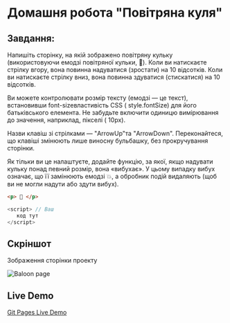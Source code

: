 # Домашня робота "Повітряна куля"


## Завдання:

Напишіть сторінку, на якій зображено повітряну кульку (використовуючи емодзі повітряної кульки, 🎈). Коли ви натискаєте стрілку вгору, вона повинна надуватися (зростати) на 10 відсотків. Коли ви натискаєте стрілку вниз, вона повинна здуватися (стискатися) на 10 відсотків.

Ви можете контролювати розмір тексту (емодзі — це текст), встановивши font-sizeвластивість CSS ( style.fontSize) для його батьківського елемента. Не забудьте включити одиницю вимірювання до значення, наприклад, пікселі ( 10px).

Назви клавіш зі стрілками — "ArrowUp"та "ArrowDown". Переконайтеся, що клавіші змінюють лише виносну бульбашку, без прокручування сторінки.

Як тільки ви це налаштуєте, додайте функцію, за якої, якщо надувати кульку понад певний розмір, вона «вибухає». У цьому випадку вибух означає, що її замінюють емодзі 💥, а обробник подій видаляють (щоб ви не могли надути або здути вибух).

```html
<p> 🎈 </p>​​
```
```javascript
<script> // Ваш
   код тут 
</script>
```

## Скріншот

Зображення сторінки проекту

![Baloon page](../images/baloon_example.png)

## Live Demo


[Git Pages Live Demo](https://slavon213.github.io/baloon-explodes/)
